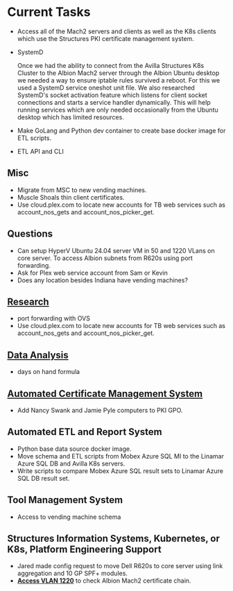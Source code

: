 # Current Tasks

- Access all of the Mach2 servers and clients as well as the K8s clients which use the Structures PKI certificate management system.

- SystemD

  Once we had the ability to connect from the Avilla Structures K8s Cluster to the Albion Mach2 server through the Albion Ubuntu desktop we needed a way to ensure iptable rules survived a reboot.  For this we used a SystemD service oneshot unit file. We also researched SystemD's socket activation feature which listens for client socket connections and starts a service handler dynamically.  This will help running services which are only needed occasionally from the Ubuntu desktop which has limited resources.

- Make GoLang and Python dev container to create base docker image for ETL scripts.
- ETL API and CLI

## Misc

- Migrate from MSC to new vending machines.
- Muscle Shoals thin client certificates.
- Use cloud.plex.com to locate new accounts for TB web services such as account_nos_gets and account_nos_picker_get.

## Questions

- Can setup HyperV Ubuntu 24.04 server VM in 50 and 1220 VLans on core server. To access Albion subnets from R620s using port forwarding.
- Ask for Plex web service account from Sam or Kevin
- Does any location besides Indiana have vending machines?

## **[Research](../research/research_list.md)**

- port forwarding with OVS
- Use cloud.plex.com to locate new accounts for TB web services such as account_nos_gets and account_nos_picker_get.

## **[Data Analysis](./a_data_analysis/is_data_analysis.md)**

- days on hand formula

## **[Automated Certificate Management System](./a_certificate_management/certificate_management_status.md)**

- Add Nancy Swank and Jamie Pyle computers to PKI GPO.

## Automated ETL and Report System

- Python base data source docker image.
- Move schema and ETL scripts from Mobex Azure SQL MI to the Linamar Azure SQL DB and Avilla K8s servers.
- Write scripts to compare Mobex Azure SQL result sets to Linamar Azure SQL DB result set.

## Tool Management System

- Access to vending machine schema

## Structures Information Systems, Kubernetes, or K8s, Platform Engineering Support

- Jared made config request to move Dell R620s to core server using link aggregation and 10 GP SPF+ modules.
- **[Access VLAN 1220](../research/m_z/virtualization/networking/linamar/avilla/isdev/vlan1220/edge/try2.md)** to check Albion Mach2 certificate chain.

